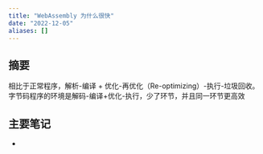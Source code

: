 ```yaml
---
title: "WebAssembly 为什么很快"
date: "2022-12-05"
aliases: []
---
```

## 摘要
相比于正常程序，解析-编译 + 优化-再优化（Re-optimizing）-执行-垃圾回收。字节码程序的环境是解码-编译+优化-执行，少了环节，并且同一环节更高效

## 主要笔记
-  


